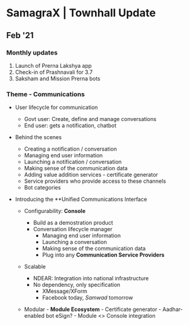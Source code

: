# SamagraX | Townhall Update
## Feb '21
### Monthly updates 

1. Launch of Prerna Lakshya app
2. Check-in of Prashnavali for 3.7
3. Saksham and Mission Prerna bots

### Theme - Communications

- User lifecycle for communication
	- Govt user: Create, define and manage conversations
	- End user: gets a notification, chatbot

- Behind the scenes
	- Creating a notification / conversation
	- Managing end user information
	- Launching a notification / conversation
	- Making sense of the communication data
	- Adding value addition services - certificate generator
	- Service providers who provide access to these channels
  - Bot categories

- Introducing the **Unified Communications Interface

	- Configurability: **Console**
	  - Build as a demostration product
	  - Conversation lifecycle manager
		  - Managing end user information
		  - Launching a conversation
		  - Making sense of the communication data    
		  - Plug into any **Communication Service Providers**
            
	- Scalable
	  - NDEAR: Integration into national infrastructure
	  - No dependency, only specification
	    - XMessage/XForm
	    - Facebook today, _Samwad_ tomorrow
	  
	- Modular
		  - **Module Ecosystem** 
		      -  Certificate generator
		      -  Aadhar-enabled bot eSign?
		      -  Module <> Console integration		


